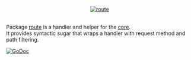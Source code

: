 <p align="center"><a href="https://godoc.org/github.com/volatile/route"><img src="http://volatile.whitedevops.com/images/repositories/route/logo.png" alt="route" title="route"></a><br><br></p>

Package [route](https://godoc.org/github.com/volatile/route) is a handler and helper for the [core](https://godoc.org/github.com/volatile/core).  
It provides syntactic sugar that wraps a handler with request method and path filtering.

[![GoDoc](https://godoc.org/github.com/volatile/route?status.svg)](https://godoc.org/github.com/volatile/route)
